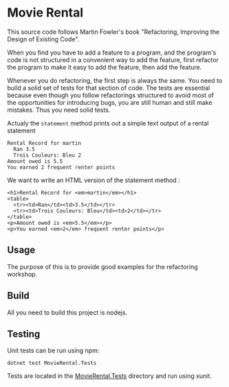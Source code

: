 # Movie Rental

This source code follows Martin Fowler's book "Refactoring, Improving the Design of Existing Code".

When you find you have to add a feature to a program, and the program's code is not
structured in a convenient way to add the feature, first refactor the program to make it
easy to add the feature, then add the feature.

Whenever you do refactoring, the first step is always the same.
You need to build a solid set of tests for that section of code. The tests are essential because even
though you follow refactorings structured to avoid most of the opportunities for introducing bugs,
you are still human and still make mistakes. Thus you need solid tests.

Actualy the `statement` method prints out a simple text output of a rental statement
```
Rental Record for martin
  Ran 3.5
  Trois Couleurs: Bleu 2
Amount owed is 5.5
You earned 2 frequent renter points
```
We want to write an HTML version of the statement method :
```
<h1>Rental Record for <em>martin</em></h1>
<table>
  <tr><td>Ran</td><td>3.5</td></tr>
  <tr><td>Trois Couleurs: Bleu</td><td>2</td></tr>
</table>
<p>Amount owed is <em>5.5</em></p>
<p>You earned <em>2</em> frequent renter points</p>
```

## Usage

The purpose of this is to provide good examples for the refactoring workshop.

## Build

All you need to build this project is nodejs.

## Testing

Unit tests can be run using npm:

    dotnet test MovieRental.Tests


Tests are located in the [MovieRental.Tests](MovieRental.Tests/) directory and run using xunit.
